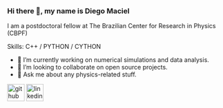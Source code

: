 ### Hi there 👋, my name is Diego Maciel
I am a postdoctoral fellow at The Brazilian Center for Research in Physics (CBPF)

Skills: C++ / PYTHON / CYTHON

- 🔭 I’m currently working on numerical simulations and data analysis. 
- 👯 I’m looking to collaborate on open source projects. 
- 💬 Ask me about any physics-related stuff. 


[<img src='https://cdn.jsdelivr.net/npm/simple-icons@3.0.1/icons/github.svg' alt='github' height='40'>](https://github.com/Dieg0Maciel)  [<img src='https://cdn.jsdelivr.net/npm/simple-icons@3.0.1/icons/linkedin.svg' alt='linkedin' height='40'>](https://www.linkedin.com/in/https://www.linkedin.com/in/diego-noguera-maciel-9709a8229/)  

